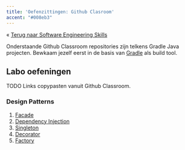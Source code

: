 ```yaml
---
title: 'Oefenzittingen: Github Clasroom'
accent: "#008eb3"
---
```


&laquo;&nbsp;[Terug naar Software Engineering Skills](/teaching/ses)<br/>

Onderstaande Github Classroom repositories zijn telkens Gradle Java projecten. Bewkaam jezelf eerst in de basis van [Gradle](/teaching/ses/gradle) als build tool.

## <a name="oef"></a>Labo oefeningen

TODO Links copypasten vanuit Github Classroom.

### Design Patterns

1. [Facade](/teaching/ses/facade) 
2. [Dependency Injection](/teaching/ses/di)
3. [Singleton](/teaching/ses/singleton)
4. [Decorator](/teaching/ses/decorator)
5. [Factory](/teaching/ses/factory)
